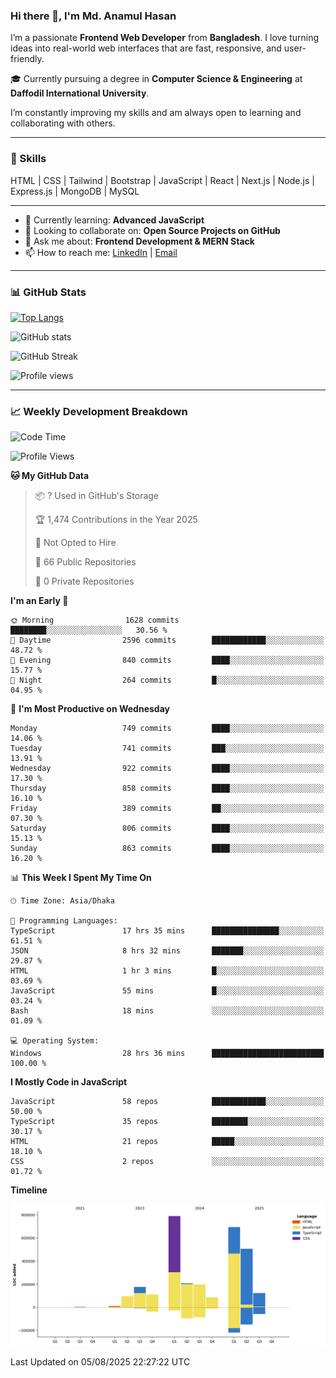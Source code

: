 ### Hi there 👋, I'm Md. Anamul Hasan

I’m a passionate **Frontend Web Developer** from **Bangladesh**. I love turning ideas into real-world web interfaces that are fast, responsive, and user-friendly.

🎓 Currently pursuing a degree in **Computer Science & Engineering** at **Daffodil International University**.

I’m constantly improving my skills and am always open to learning and collaborating with others.

---

### 🚀 Skills
HTML | CSS | Tailwind | Bootstrap | JavaScript | React | Next.js | Node.js | Express.js | MongoDB | MySQL 

---

- 🌱 Currently learning: **Advanced JavaScript**
- 👯 Looking to collaborate on: **Open Source Projects on GitHub**
- 💬 Ask me about: **Frontend Development & MERN Stack**
- 📫 How to reach me: [LinkedIn](https://www.linkedin.com/in/mdanamulhasan201) | [Email](mailto:anamulhasan3625@gmail.com)

---

### 📊 GitHub Stats

[![Top Langs](https://github-readme-stats.vercel.app/api/top-langs/?username=mdanamulhasan201&layout=compact)](https://github.com/anuraghazra/github-readme-stats)

![GitHub stats](https://github-readme-stats.vercel.app/api?username=mdanamulhasan201&show_icons=true&count_private=true&theme=tokyonight)

![GitHub Streak](https://streak-stats.demolab.com?user=mdanamulhasan201&theme=tokyonight)

![Profile views](https://gpvc.arturio.dev/mdanamulhasan201)

---

### 📈 Weekly Development Breakdown

<!--START_SECTION:waka-->
![Code Time](http://img.shields.io/badge/Code%20Time-525%20hrs%2041%20mins-blue)

![Profile Views](http://img.shields.io/badge/Profile%20Views-0-blue)

**🐱 My GitHub Data** 

> 📦 ? Used in GitHub's Storage 
 > 
> 🏆 1,474 Contributions in the Year 2025
 > 
> 🚫 Not Opted to Hire
 > 
> 📜 66 Public Repositories 
 > 
> 🔑 0 Private Repositories 
 > 
**I'm an Early 🐤** 

```text
🌞 Morning                1628 commits        ████████░░░░░░░░░░░░░░░░░   30.56 % 
🌆 Daytime                2596 commits        ████████████░░░░░░░░░░░░░   48.72 % 
🌃 Evening                840 commits         ████░░░░░░░░░░░░░░░░░░░░░   15.77 % 
🌙 Night                  264 commits         █░░░░░░░░░░░░░░░░░░░░░░░░   04.95 % 
```
📅 **I'm Most Productive on Wednesday** 

```text
Monday                   749 commits         ████░░░░░░░░░░░░░░░░░░░░░   14.06 % 
Tuesday                  741 commits         ███░░░░░░░░░░░░░░░░░░░░░░   13.91 % 
Wednesday                922 commits         ████░░░░░░░░░░░░░░░░░░░░░   17.30 % 
Thursday                 858 commits         ████░░░░░░░░░░░░░░░░░░░░░   16.10 % 
Friday                   389 commits         ██░░░░░░░░░░░░░░░░░░░░░░░   07.30 % 
Saturday                 806 commits         ████░░░░░░░░░░░░░░░░░░░░░   15.13 % 
Sunday                   863 commits         ████░░░░░░░░░░░░░░░░░░░░░   16.20 % 
```


📊 **This Week I Spent My Time On** 

```text
🕑︎ Time Zone: Asia/Dhaka

💬 Programming Languages: 
TypeScript               17 hrs 35 mins      ███████████████░░░░░░░░░░   61.51 % 
JSON                     8 hrs 32 mins       ███████░░░░░░░░░░░░░░░░░░   29.87 % 
HTML                     1 hr 3 mins         █░░░░░░░░░░░░░░░░░░░░░░░░   03.69 % 
JavaScript               55 mins             █░░░░░░░░░░░░░░░░░░░░░░░░   03.24 % 
Bash                     18 mins             ░░░░░░░░░░░░░░░░░░░░░░░░░   01.09 % 

💻 Operating System: 
Windows                  28 hrs 36 mins      █████████████████████████   100.00 % 
```

**I Mostly Code in JavaScript** 

```text
JavaScript               58 repos            ████████████░░░░░░░░░░░░░   50.00 % 
TypeScript               35 repos            ████████░░░░░░░░░░░░░░░░░   30.17 % 
HTML                     21 repos            █████░░░░░░░░░░░░░░░░░░░░   18.10 % 
CSS                      2 repos             ░░░░░░░░░░░░░░░░░░░░░░░░░   01.72 % 
```



**Timeline**

![Lines of Code chart](https://raw.githubusercontent.com/mdanamulhasan201/mdanamulhasan201/main/assets/bar_graph.png)


 Last Updated on 05/08/2025 22:27:22 UTC
<!--END_SECTION:waka-->
